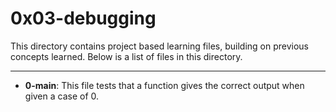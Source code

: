 # 0x03-debugging
This directory contains project based learning files, building on previous concepts learned.
Below is a list of files in this directory.

---

- **0-main**: This file tests that a function gives the correct output when given a case of 0.

